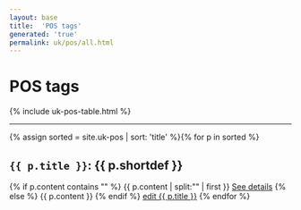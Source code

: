 ```yaml
---
layout: base
title:  'POS tags'
generated: 'true'
permalink: uk/pos/all.html
---
```


# POS tags

{% include uk-pos-table.html %}

----------

{% assign sorted = site.uk-pos | sort: 'title' %}{% for p in sorted %}
<a id="al-uk-pos/{{ p.title }}" class="al-dest"/>
<h2><code>{{ p.title }}</code>: {{ p.shortdef }}</h2>
{% if p.content contains "<!--details-->" %}    
{{ p.content | split:"<!--details-->" | first }}
<a href="{{ p.title }}" class="al-doc">See details</a>
{% else %}
{{ p.content }}
{% endif %}
<a href="{{ site.git_edit }}/{% if p.collection %}{{ p.relative_path }}{% else %}{{ p.path }}{% endif %}" target="#">edit {{ p.title }}</a>
{% endfor %}
